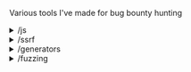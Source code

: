 Various tools I've made for bug bounty hunting

<details>
<summary>/js</summary>
<ul>
  <li>beautify-js.py: python3 beautify-js.py --infile [file with a ton of URLS in it] --outdir [where to save the beautified results]</li>
</ul>
</details>

<details>
<summary>/ssrf</summary>
<ul>
  <li>sentry-scraping-ssrf.py: python3 sentry-scraping-ssrf.py --infile [file with a ton of URLS in it] --payload [a malicious callback link (burp collab?) --threads [x]</li>
</ul>
</details>

<details>
<summary>/generators</summary>
<ul>
  <li>wayback-words.py: python3 wayback-words.py --infile [file with a ton of URLs in it] --outfile [where to save the generated list] --exclusions [extensions to exclude (ie: .png .jpg)]</li>
</ul>
</details>

<details>
<summary>/fuzzing</summary>
<ul>
  <li>
    <b>param-replace.py:</b>
    <ul>
      <li>Why: Mass find/replace of all parameters in a URL with a given payload.</li>
      <li>Uses: Open Redirect, SSRF</li>
      <li>Syntax: <code>python3 param-replace.py --infile [file with ton of URLs in it] --outfile [where to save the results] --payload [a malicious callback link (burp collab>)]</code></li>
    </ul>
  </li>
</ul>
